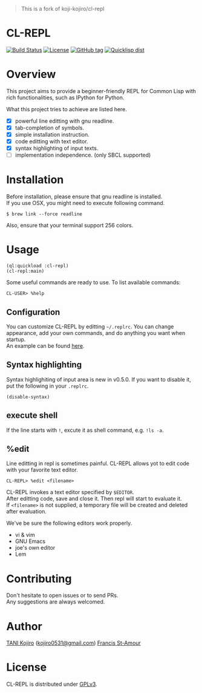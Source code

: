 > This is a fork of koji-kojiro/cl-repl
# CL-REPL
[![Build Status](https://travis-ci.org/fstamour/cl-repl.svg?branch=master)](https://travis-ci.org/fstamour/cl-repl)
[![License](http://img.shields.io/badge/license-GPLv3-blue.svg?style=flat)](https://github.com/fstamour/cl-repl/blob/master/LICENSE)
[![GitHub tag](https://img.shields.io/github/tag/fstamour/cl-repl.svg?style=flat)](https://github.com/fstamour/cl-repl/releases)
[![Quicklisp dist](http://quickdocs.org/badge/cl-repl.svg)](http://quickdocs.org/cl-repl/)

# Overview
This project aims to provide a beginner-friendly REPL for Common Lisp with rich functionalities, such as IPython for Python.

What this project tries to achieve are listed here.

- [x] powerful line editting with gnu readline.
- [x] tab-completion of symbols.
- [x] simple installation instruction.
- [x] code editting with text editor.
- [x] syntax highlighting of input texts.
- [ ] implementation independence. (only SBCL supported)

# Installation

Before installation, please ensure that gnu readline is installed.  
If you use OSX, you might need to execute following command.

```
$ brew link --force readline
```

Also, ensure that your terminal support 256 colors.

# Usage

```
(ql:quickload :cl-repl)
(cl-repl:main)
```


Some useful commands are ready to use. To list available commands:

```
CL-USER> %help
```

## Configuration
You can customize CL-REPL by editting `~/.replrc`. You can change appearance, add your own commands, and do anything you want when startup.  
An example can be found [here](./replrc-example).

## Syntax highlighting
Syntax highlighiting of input area is new in v0.5.0.
If you want to disable it, put the following in your `.replrc`.

```
(disable-syntax)
```

## execute shell
If the line starts with `!`, excute it as shell command, e.g. `!ls -a`.

## %edit
Line editting in repl is sometimes painful. CL-REPL allows yot to edit code with your favorite text editor. 

```
CL-REPL> %edit <filename>
```

CL-REPL invokes a text editor specified by `$EDITOR`.  
After editting code, save and close it. Then repl will start to evaluate it.  
If `<filename>` is not supplied, a temporary file will be created and deleted after evaluation.  

We've be sure the following editors work properly.  

- vi & vim
- GNU Emacs
- joe's own editor
- Lem

# Contributing
Don't hesitate to open issues or to send PRs.  
Any suggestions are always welcomed.

# Author
[TANI Kojiro](https://github.com/koji-kojiro) (kojiro0531@gmail.com)
[Francis St-Amour](https://github.com/fstamour)

# License
CL-REPL is distributed under [GPLv3](./LICENSE).





